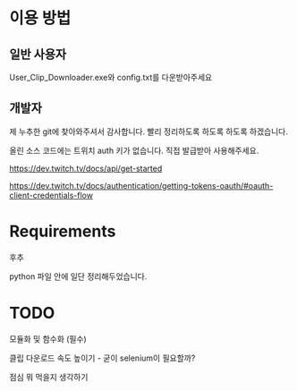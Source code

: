 # 이용 방법
## 일반 사용자
User_Clip_Downloader.exe와 config.txt를 다운받아주세요

## 개발자
제 누추한 git에 찾아와주셔서 감사합니다. 빨리 정리하도록 하도록 하도록 하겠습니다.

올린 소스 코드에는 트위치 auth 키가 없습니다. 직접 발급받아 사용해주세요.

https://dev.twitch.tv/docs/api/get-started

https://dev.twitch.tv/docs/authentication/getting-tokens-oauth/#oauth-client-credentials-flow


# Requirements

후추

python 파일 안에 일단 정리해두었습니다.

# TODO

모듈화 및 함수화 (필수)

클립 다운로드 속도 높이기 - 굳이 selenium이 필요할까?

점심 뭐 먹을지 생각하기

